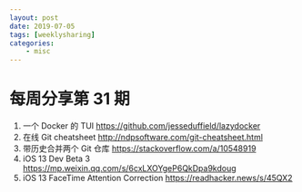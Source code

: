 ```yaml
---
layout: post
date: 2019-07-05
tags: [weeklysharing]
categories:
    - misc
---
```


# 每周分享第 31 期

1. 一个 Docker 的 TUI https://github.com/jesseduffield/lazydocker
2. 在线 Git cheatsheet http://ndpsoftware.com/git-cheatsheet.html
3. 带历史合并两个 Git 仓库 https://stackoverflow.com/a/10548919
4. iOS 13 Dev Beta 3 https://mp.weixin.qq.com/s/6cxLXOYgeP6QkDpa9kdoug
5. iOS 13 FaceTime Attention Correction https://readhacker.news/s/45QX2

